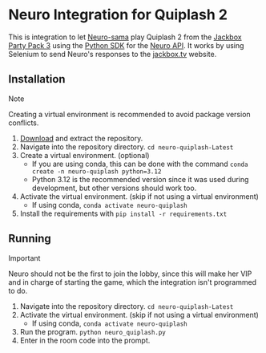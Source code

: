 # Neuro Integration for Quiplash 2
 
This is integration to let [Neuro-sama](https://www.bloomberg.com/news/newsletters/2023-06-16/neuro-sama-an-ai-twitch-influencer-plays-minecraft-sings-karaoke-loves-art) play Quiplash 2 from the [Jackbox Party Pack 3](https://store.steampowered.com/app/434170/The_Jackbox_Party_Pack_3/) using the [Python SDK](https://github.com/CoolCat467/Neuro-API) for the [Neuro API](https://github.com/VedalAI/neuro-game-sdk). It works by using Selenium to send Neuro's responses to the [jackbox.tv](https://jackbox.tv/) website.

## Installation
> [!NOTE]
> Creating a virtual environment is recommended to avoid package version conflicts.
1. [Download](https://github.com/Kaya-Kaya/neuro-quiplash/archive/refs/tags/Latest.zip) and extract the repository.
2. Navigate into the repository directory. ```cd neuro-quiplash-Latest```
3. Create a virtual environment. (optional)
   * If you are using conda, this can be done with the command ```conda create -n neuro-quiplash python=3.12```
   * Python 3.12 is the recommended version since it was used during development, but other versions should work too.
4. Activate the virtual environment. (skip if not using a virtual environment)
   * If using conda, ```conda activate neuro-quiplash```
5. Install the requirements with ```pip install -r requirements.txt```

## Running
> [!IMPORTANT]
> Neuro should not be the first to join the lobby, since this will make her VIP and in charge of starting the game, which the integration isn't programmed to do.
1. Navigate into the repository directory. ```cd neuro-quiplash-Latest```
2. Activate the virtual environment. (skip if not using a virtual environment)
   * If using conda, ```conda activate neuro-quiplash```
3. Run the program. ```python neuro_quiplash.py```
4. Enter in the room code into the prompt.
